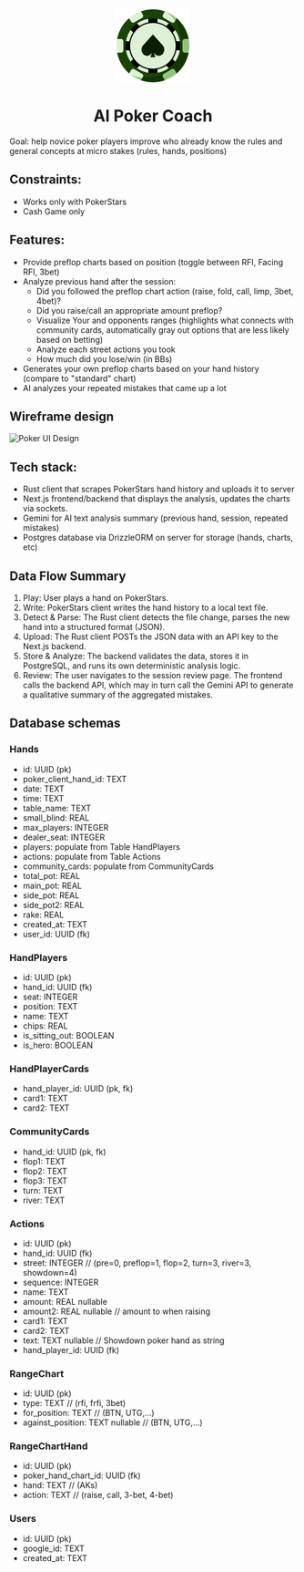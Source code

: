 <div align="center">
  <img src="./RustHandScraper/src/assets/icon_running.png" width="128" height="128" alt="AI Poker Coach">
  <h1>AI Poker Coach</h1>
</div>

Goal: help novice poker players improve who already know the rules and general concepts at micro stakes
(rules, hands, positions)

## Constraints:

- Works only with PokerStars
- Cash Game only

## Features:

- Provide preflop charts based on position (toggle between RFI, Facing RFI, 3bet)
- Analyze previous hand after the session:
  - Did you followed the preflop chart action (raise, fold, call, limp, 3bet, 4bet)?
  - Did you raise/call an appropriate amount preflop?
  - Visualize Your and opponents ranges (highlights what connects with community cards, automatically gray out options that are less likely based on betting)
  - Analyze each street actions you took
  - How much did you lose/win (in BBs)
- Generates your own preflop charts based on your hand history (compare to "standard" chart)
- AI analyzes your repeated mistakes that came up a lot

## Wireframe design

![Poker UI Design](pokeraiUI.png)

## Tech stack:

- Rust client that scrapes PokerStars hand history and uploads it to server
- Next.js frontend/backend that displays the analysis, updates the charts via sockets.
- Gemini for AI text analysis summary (previous hand, session, repeated mistakes)
- Postgres database via DrizzleORM on server for storage (hands, charts, etc)

## Data Flow Summary

1. Play: User plays a hand on PokerStars.
2. Write: PokerStars client writes the hand history to a local text file.
3. Detect & Parse: The Rust client detects the file change, parses the new hand into a structured format (JSON).
4. Upload: The Rust client POSTs the JSON data with an API key to the Next.js backend.
5. Store & Analyze: The backend validates the data, stores it in PostgreSQL, and runs its own deterministic analysis logic.
6. Review: The user navigates to the session review page. The frontend calls the backend API, which may in turn call the Gemini API to generate a qualitative summary of the aggregated mistakes.

## Database schemas

### Hands

- id: UUID (pk)
- poker_client_hand_id: TEXT
- date: TEXT
- time: TEXT
- table_name: TEXT
- small_blind: REAL
- max_players: INTEGER
- dealer_seat: INTEGER
- players: populate from Table HandPlayers
- actions: populate from Table Actions
- community_cards: populate from CommunityCards
- total_pot: REAL
- main_pot: REAL
- side_pot: REAL
- side_pot2: REAL
- rake: REAL
- created_at: TEXT
- user_id: UUID (fk)

### HandPlayers

- id: UUID (pk)
- hand_id: UUID (fk)
- seat: INTEGER
- position: TEXT
- name: TEXT
- chips: REAL
- is_sitting_out: BOOLEAN
- is_hero: BOOLEAN

### HandPlayerCards

- hand_player_id: UUID (pk, fk)
- card1: TEXT
- card2: TEXT

### CommunityCards

- hand_id: UUID (pk, fk)
- flop1: TEXT
- flop2: TEXT
- flop3: TEXT
- turn: TEXT
- river: TEXT

### Actions

- id: UUID (pk)
- hand_id: UUID (fk)
- street: INTEGER // (pre=0, preflop=1, flop=2, turn=3, river=3, showdown=4)
- sequence: INTEGER
- name: TEXT
- amount: REAL nullable
- amount2: REAL nullable // amount to when raising
- card1: TEXT
- card2: TEXT
- text: TEXT nullable // Showdown poker hand as string
- hand_player_id: UUID (fk)

### RangeChart

- id: UUID (pk)
- type: TEXT // (rfi, frfi, 3bet)
- for_position: TEXT // (BTN, UTG,...)
- against_position: TEXT nullable // (BTN, UTG,...)

### RangeChartHand

- id: UUID (pk)
- poker_hand_chart_id: UUID (fk)
- hand: TEXT // (AKs)
- action: TEXT // (raise, call, 3-bet, 4-bet)

### Users

- id: UUID (pk)
- google_id: TEXT
- created_at: TEXT
